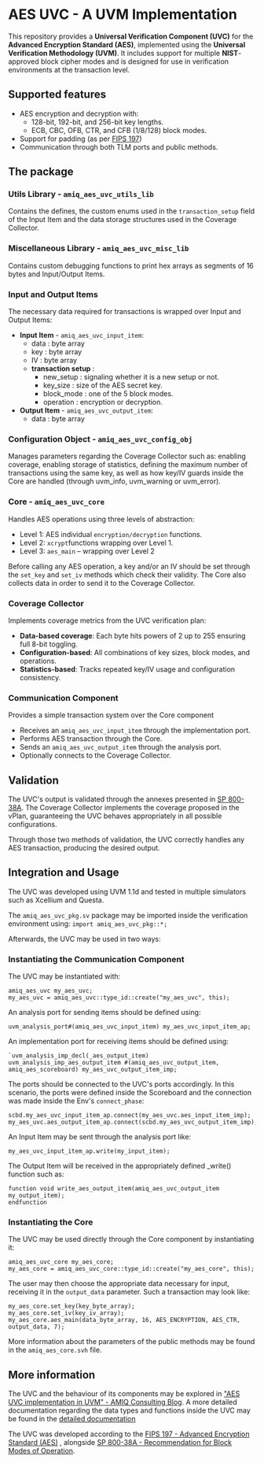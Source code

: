 ﻿# AES UVC - A UVM Implementation

This repository provides a **Universal Verification Component (UVC)** for the **Advanced Encryption Standard (AES)**, implemented using the **Universal Verification Methodology (UVM)**. It includes support for multiple **NIST**-approved block cipher modes and is designed for use in verification environments at the transaction level.


## Supported features

- AES encryption and decryption with:
  - 128-bit, 192-bit, and 256-bit key lengths.
  - ECB, CBC, OFB, CTR, and CFB (1/8/128) block modes.
- Support for padding (as per [FIPS 197](https://csrc.nist.gov/publications/detail/fips/197/final))
- Communication through both TLM ports and public methods.

## The package

###  Utils Library - `amiq_aes_uvc_utils_lib`
Contains the defines, the custom enums used in the `transaction_setup` field of the Input Item and the data storage structures used in the Coverage Collector.

###  Miscellaneous Library - `amiq_aes_uvc_misc_lib`
Contains custom debugging functions to print hex arrays as segments of 16 bytes and Input/Output Items.

### Input and Output Items
The necessary data required for transactions is wrapped over Input and Output Items:
- **Input Item** - `amiq_aes_uvc_input_item`:
	- data : byte array
	- key : byte array
	- IV : byte array
	- **transaction setup** :
		- new_setup : signaling whether it is a new setup or not.
		- key_size : size of the AES secret key.
		- block_mode : one of the 5 block modes.
		- operation : encryption or decryption. 
- **Output Item** - `amiq_aes_uvc_output_item`:
	- data : byte array

###  Configuration Object - `amiq_aes_uvc_config_obj`
Manages parameters regarding the Coverage Collector such as: enabling coverage, enabling storage of statistics, defining the maximum number of transactions using the same key, as well as how key/IV guards inside the Core are handled (through uvm_info, uvm_warning or uvm_error).

###  Core - `amiq_aes_uvc_core`
Handles AES operations using three levels of abstraction:
- Level 1: AES individual `encryption/decryption` functions.
- Level 2: `xcrypt`functions wrapping over Level 1.
- Level 3: `aes_main` – wrapping over Level 2

Before calling any AES operation, a key and/or an IV should be set through the `set_key` and `set_iv` methods which check their validity.
The Core also collects data in order to send it to the Coverage Collector.

### Coverage Collector
Implements coverage metrics from the UVC verification plan:
- **Data-based coverage**: Each byte hits powers of 2 up to 255 ensuring full 8-bit toggling.
- **Configuration-based**: All combinations of key sizes, block modes, and operations.
- **Statistics-based**: Tracks repeated key/IV usage and configuration consistency.

### Communication Component
Provides a simple transaction system over the Core component
- Receives an `amiq_aes_uvc_input_item` through the implementation port.
- Performs AES transaction through the Core.
- Sends an `amiq_aes_uvc_output_item` through the analysis port.
- Optionally connects to the Coverage Collector.

## Validation
The UVC's output is validated through the annexes presented in [SP 800-38A](https://csrc.nist.gov/pubs/sp/800/38/a/final). The Coverage Collector implements the coverage proposed in the vPlan, guaranteeing the UVC behaves appropriately in all possible configurations.

Through those two methods of validation, the UVC correctly handles any AES transaction, producing the desired output.
## Integration and Usage
The UVC was developed using UVM 1.1d and tested in multiple simulators such as Xcellium and Questa.

The `amiq_aes_uvc_pkg.sv` package may be imported inside the verification environment using:
`import amiq_aes_uvc_pkg::*;`

Afterwards, the UVC may be used in two ways:

### Instantiating the Communication Component
The UVC may be instantiated with:
```
amiq_aes_uvc my_aes_uvc;
my_aes_uvc = amiq_aes_uvc::type_id::create("my_aes_uvc", this);
```
An analysis port for sending items should be defined using:
```
uvm_analysis_port#(amiq_aes_uvc_input_item) my_aes_uvc_input_item_ap;
```
An implementation port for receiving items should be defined using:
```
`uvm_analysis_imp_decl(_aes_output_item)
uvm_analysis_imp_aes_output_item #(amiq_aes_uvc_output_item, amiq_aes_scoreboard) my_aes_uvc_output_item_imp;
```
The ports should be connected to the UVC's ports accordingly. In this scenario, the ports were defined inside the Scoreboard and the connection was made inside the Env's `connect_phase`:
```
scbd.my_aes_uvc_input_item_ap.connect(my_aes_uvc.aes_input_item_imp);
my_aes_uvc.aes_output_item_ap.connect(scbd.my_aes_uvc_output_item_imp);
```
An Input Item may be sent through the analysis port like:
```
my_aes_uvc_input_item_ap.write(my_input_item);
```
The Output Item will be received in the appropriately defined _write() function such as:
```
function void write_aes_output_item(amiq_aes_uvc_output_item my_output_item);
endfunction
```

### Instantiating the Core
The UVC may be used directly through the Core component by instantiating it:
```
amiq_aes_uvc_core my_aes_core;
my_aes_core = amiq_aes_uvc_core::type_id::create("my_aes_core", this);
```
The user may then choose the appropriate data necessary for input, receiving it in the `output_data` parameter.
Such a transaction may look like:
```
my_aes_core.set_key(key_byte_array);
my_aes_core.set_iv(key_iv_array);
my_aes_core.aes_main(data_byte_array, 16, AES_ENCRYPTION, AES_CTR, output_data, 7);
```
More information about the parameters of the public methods may be found in the `amiq_aes_core.svh` file.

## More information
The UVC and the behaviour of its components may be explored in ["AES UVC implementation in UVM" - AMIQ Consulting Blog](https://www.consulting.amiq.com/2025/07/23/aes-uvc-a-uvm-implementation/).
A more detailed documentation regarding the data types and functions inside the UVC may be found in the [detailed documentation](/aes_uvc_details.md)

The UVC was developed according to the [FIPS 197 - Advanced Encryption Standard (AES)](https://csrc.nist.gov/pubs/fips/197/final) ,  alongside [SP 800-38A - Recommendation for Block Modes of Operation](https://csrc.nist.gov/pubs/sp/800/38/a/final).


